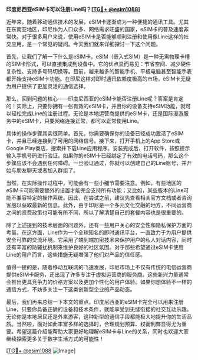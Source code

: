 **印度尼西亚eSIM卡可以注册Line吗？[[TG💪+ @esim1088](https://t.me/s/esim1088)]**

近年来，随着移动通信技术的发展，eSIM卡逐渐成为一种便捷的通讯工具。尤其在东南亚地区，印尼作为人口众多、网络需求旺盛的国家，eSIM卡的普及速度非常快。对于很多用户来说，使用eSIM卡是否能够顺利注册和使用像Line这样的社交应用，是一个常见的疑问。今天我们就来详细探讨一下这个问题。

首先，让我们了解一下什么是eSIM卡。eSIM（嵌入式SIM）是一种无需物理卡槽的SIM卡形式，可以直接集成到设备中。它的优点显而易见：节省空间、减少硬件复杂性、支持多号码切换等。目前，越来越多的智能手机、平板电脑甚至智能手表都开始支持eSIM卡功能。在印尼这样对即时通讯依赖度极高的市场，eSIM卡无疑为用户提供了更加灵活的通信选择。

那么，回到问题的核心——印度尼西亚的eSIM卡能否注册Line呢？答案是肯定的！实际上，只要你拥有一张有效的eSIM卡，并且你的设备支持eSIM功能，就可以轻松完成Line的注册过程。无论是本地运营商提供的eSIM卡，还是国际漫游服务中的eSIM卡，只要网络连接正常，都可以正常使用Line。

具体的操作步骤其实很简单。首先，你需要确保你的设备已经成功激活了eSIM卡，并且已经连接到了可用的网络信号。接下来，打开手机上的App Store或Google Play商店，搜索并下载Line应用程序。安装完成后，打开软件，按照提示输入手机号码进行验证。如果你的eSIM卡已经绑定了有效的电话号码，那么这个步骤应该不会遇到任何障碍。一旦验证通过，你就可以创建自己的Line账号，并开始与朋友聊天或者加入群组了。

当然，在实际操作过程中，可能会有一些小细节需要注意。例如，有些地区的eSIM卡可能需要额外的设置才能完全支持所有功能；又比如，某些版本的Line可能不兼容特定的操作系统。因此，在尝试之前，建议先查看相关官方文档或者咨询客服以获取最新的信息。此外，由于印尼是一个多元文化交融的地方，不同运营商之间的资费政策也可能有所不同，所以了解清楚自己的套餐内容也是很重要的。

除了上述提到的技术层面的问题外，还有一些用户关心的安全性和隐私保护方面的考量。在这方面，Line作为一个全球知名的即时通讯平台，一直致力于为用户提供安全可靠的交流环境。它采用了端到端加密技术来保护用户的私人对话内容，同时还有丰富的防骚扰机制来维护良好的社区氛围。对于那些希望通过eSIM卡使用Line的用户而言，这些措施无疑增强了他们对产品的信任感。

值得一提的是，随着移动互联网的飞速发展，印尼市场上不仅有传统的电信运营商提供eSIM卡服务，还出现了许多专注于虚拟运营商的服务商。这些新兴力量通常会推出更具竞争力的价格方案以及更加个性化的用户体验。如果你想体验不一样的通信方式，不妨多关注一下这类创新型企业的产品动态。

最后，我们再来总结一下本文的重点。印度尼西亚的eSIM卡完全可以用来注册Line，只要你具备正确的设备和技术条件，就能享受到无缝衔接的社交互动乐趣。无论你是本地居民还是外来游客，这种新型的通信手段都能极大地提升你的生活品质。当然啦，面对如此丰富多样的选择时，合理规划预算、权衡利弊显得尤为重要。希望这篇介绍能帮助大家更好地理解eSIM卡与Line的关系，同时也欢迎大家继续探索更多关于数字生活方式的可能性！

[[TG💪+ @esim1088](https://t.me/s/esim1088) ![Image](https://i.postimg.cc/4NQfJmqS/Snipaste-2025-05-13-00-14-12.png)]